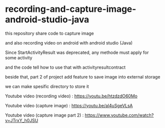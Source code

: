 # recording-and-capture-image-android-studio-java
this repository share code to capture image

and also recording video on android with android studio (Java)

Since StartActivityResult was deprecated, any methode must apply for some activity

and the code tell how to use that with activityresultcontract

beside that, part 2 of project add feature to save image into external storage

we can make spesific directory to store it

Youtube video (recording video) : https://youtu.be/htzdzdO60Mo

Youtube video (capture image)   : https://youtu.be/al4uSgeVLsA

Youtube video (capture image part 2) : https://www.youtube.com/watch?v=JTrxY_h0JSU
